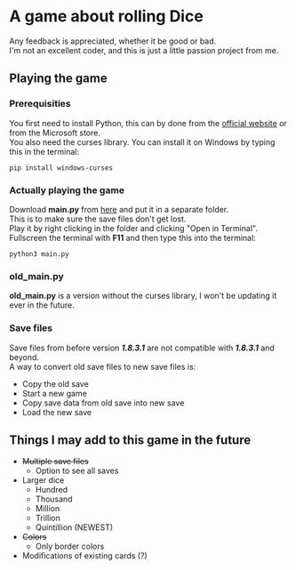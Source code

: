 # A game about rolling Dice

Any feedback is appreciated, whether it be good or bad.</br>
I'm not an excellent coder, and this is just a little passion project from me.

## Playing the game

### Prerequisities

You first need to install Python, this can by done from the [official website](https://www.python.org/downloads/) or from the Microsoft store.</br>
You also need the curses library. You can install it on Windows by typing this in the terminal:
```
pip install windows-curses
```

### Actually playing the game

Download **main.py** from [here](https://github.com/0versc0re/A-game-about-rolling-Dice/releases/tag/v.1.8.3.4) and put it in a separate folder.</br>
This is to make sure the save files don't get lost.</br>
Play it by right clicking in the folder and clicking "Open in Terminal". Fullscreen the terminal with **F11** and then type this into the terminal:
```
python3 main.py
```

### old_main.py

**old_main.py** is a version without the curses library, I won't be updating it ever in the future.

### Save files

Save files from before version ***1.8.3.1*** are not compatible with ***1.8.3.1*** and beyond.</br>
A way to convert old save files to new save files is:
+ Copy the old save
+ Start a new game
+ Copy save data from old save into new save
+ Load the new save

## Things I may add to this game in the future

+ ~~Multiple save files~~
  + Option to see all saves
+ Larger dice
  + Hundred
  + Thousand
  + Million
  + Trillion
  + Quintillion (NEWEST)
+ ~~Colors~~
  + Only border colors
+ Modifications of existing cards (?)
